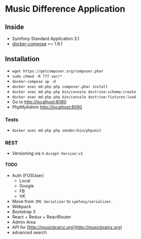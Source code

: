 Music Difference Application
============================

## Inside
* Symfony Standard Application 3.1
* [docker-compose](https://docs.docker.com/compose/) >= 1.6.1

## Installation
* `wget https://getcomposer.org/composer.phar`
* `sudo chmod -R 777 var/*`
* `docker-compose up -d`
* `docker exec md-php php composer.phar install`
* `docker exec md-php php bin/console doctrine:schema:create`
* `docker exec md-php php bin/console doctrine:fixtures:load`
* Go to [http://localhost:8080](http://localhost:8080)
* PhpMyAdmin [http://localhost:8090](http://localhost:8090)

### Tests
* `docker exec md-php php vendor/bin/phpunit`

### REST
* Versioning via `X-Accept-Version:v1`

#### TODO
* Auth (FOSUser)
  * Local
  * Google
  * FB
  * VK
* Move from `JMS Serializer` to `symfony/serializer`.
* Webpack
* Bootstrap 3
* React + Redux + ReactRouter
* Admin Area
* API for [http://musicbrainz.org](http://musicbrainz.org)
* advanced search
